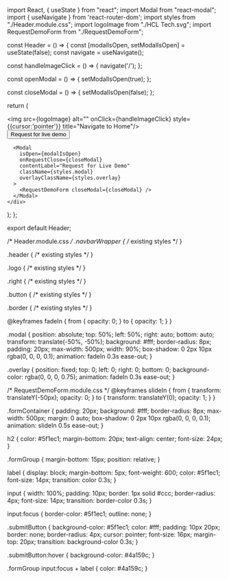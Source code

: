 
import React, { useState } from "react";
import Modal from "react-modal";
import { useNavigate } from 'react-router-dom';
import styles from "./Header.module.css";
import logoImage from "./HCL Tech.svg";
import RequestDemoForm from "./RequestDemoForm";

const Header = () => {
  const [modalIsOpen, setModalIsOpen] = useState(false);
  const navigate = useNavigate();

  const handleImageClick = () => {
    navigate('/');
  };

  const openModal = () => {
    setModalIsOpen(true);
  };

  const closeModal = () => {
    setModalIsOpen(false);
  };

  return (
    <div className={styles.navbarWrapper}>
      <nav className={styles.header}>
        <div className={styles.logo}>
          <img src={logoImage} alt="" onClick={handleImageClick} style={{cursor:'pointer'}} title="Navigate to Home"/>
        </div>
        <div className={styles.right}>
          <button className={styles.button} onClick={openModal}>Request for live demo</button>
        </div>
      </nav>
      <div className={styles.border}></div>

      <Modal
        isOpen={modalIsOpen}
        onRequestClose={closeModal}
        contentLabel="Request for Live Demo"
        className={styles.modal}
        overlayClassName={styles.overlay}
      >
        <RequestDemoForm closeModal={closeModal} />
      </Modal>
    </div>
  );
};

export default Header;



/* Header.module.css */
.navbarWrapper {
  /* existing styles */
}

.header {
  /* existing styles */
}

.logo {
  /* existing styles */
}

.right {
  /* existing styles */
}

.button {
  /* existing styles */
}

.border {
  /* existing styles */
}

@keyframes fadeIn {
  from {
    opacity: 0;
  }
  to {
    opacity: 1;
  }
}

.modal {
  position: absolute;
  top: 50%;
  left: 50%;
  right: auto;
  bottom: auto;
  transform: translate(-50%, -50%);
  background: #fff;
  border-radius: 8px;
  padding: 20px;
  max-width: 500px;
  width: 90%;
  box-shadow: 0 2px 10px rgba(0, 0, 0, 0.1);
  animation: fadeIn 0.3s ease-out;
}

.overlay {
  position: fixed;
  top: 0;
  left: 0;
  right: 0;
  bottom: 0;
  background-color: rgba(0, 0, 0, 0.75);
  animation: fadeIn 0.3s ease-out;
}





/* RequestDemoForm.module.css */
@keyframes slideIn {
  from {
    transform: translateY(-50px);
    opacity: 0;
  }
  to {
    transform: translateY(0);
    opacity: 1;
  }
}

.formContainer {
  padding: 20px;
  background: #fff;
  border-radius: 8px;
  max-width: 500px;
  margin: 0 auto;
  box-shadow: 0 2px 10px rgba(0, 0, 0, 0.1);
  animation: slideIn 0.5s ease-out;
}

h2 {
  color: #5f1ec1;
  margin-bottom: 20px;
  text-align: center;
  font-size: 24px;
}

.formGroup {
  margin-bottom: 15px;
  position: relative;
}

label {
  display: block;
  margin-bottom: 5px;
  font-weight: 600;
  color: #5f1ec1;
  font-size: 14px;
  transition: color 0.3s;
}

input {
  width: 100%;
  padding: 10px;
  border: 1px solid #ccc;
  border-radius: 4px;
  font-size: 14px;
  transition: border-color 0.3s;
}

input:focus {
  border-color: #5f1ec1;
  outline: none;
}

.submitButton {
  background-color: #5f1ec1;
  color: #fff;
  padding: 10px 20px;
  border: none;
  border-radius: 4px;
  cursor: pointer;
  font-size: 16px;
  margin-top: 20px;
  transition: background-color 0.3s;
}

.submitButton:hover {
  background-color: #4a159c;
}

.formGroup input:focus + label {
  color: #4a159c;
}
